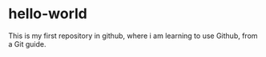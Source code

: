 # hello-world
This is my first repository in github, where i am learning to use Github, from a Git guide.
